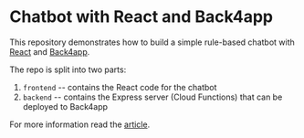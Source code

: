 # Chatbot with React and Back4app

This repository demonstrates how to build a simple rule-based chatbot with [React](https://reactjs.org/) and [Back4app](https://www.back4app.com/).

The repo is split into two parts:

1. `frontend` -- contains the React code for the chatbot
2. `backend` -- contains the Express server (Cloud Functions) that can be deployed to Back4app

For more information read the [article](#).